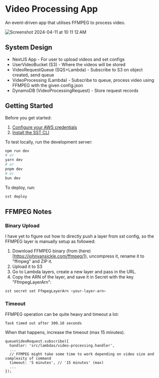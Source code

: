 # Video Processing App

An event-driven app that utilises FFMPEG to process video.

![Screenshot 2024-04-11 at 10 11 12 AM](https://github.com/zhifez/video-processing-app-sst/assets/33366655/5c06c798-4eeb-45ed-b1c7-4abdda685274)


## System Design

- NextJS App - For user to upload videos and set configs
- UserVideoBucket (S3) - Where the videos will be stored
- VideoRequestQueue (SQS+Lambda) - Subscribe to S3 on object created, send queue
- VideoProcessing (Lambda) - Subscribe to queue, process video using FFMPEG with the given config.json
- DynamoDB (VideoProcessingRequest) - Store request records

## Getting Started

Before you get started:

1. [Configure your AWS credentials](https://docs.sst.dev/advanced/iam-credentials#loading-from-a-file)
2. [Install the SST CLI](https://ion.sst.dev/docs/reference/cli)

To test locally, run the development server:

```bash
npm run dev
# or
yarn dev
# or
pnpm dev
# or
bun dev
```

To deploy, run:

```bash
sst deploy
```

## FFMPEG Notes

### Binary Upload

I have yet to figure out how to directly push a layer from sst config, so the FFMPEG layer is manually setup as followed:
1. Download FFMPEG binary (from (here)[https://johnvansickle.com/ffmpeg/]), uncompress it, rename it to "ffmpeg" and ZIP it.
2. Upload it to S3
3. Go to Lambda layers, create a new layer and pass in the URL.
4. Copy the ARN of the layer, and save it in Secret with the key "FfmpegLayerArn":
```bash
sst secret set FfmpegLayerArn <your-layer-arn>
```

### Timeout

FFMPEG operation can be quite heavy and timeout a lot:

```
Task timed out after 300.10 seconds
```

When that happens, increase the timeout (max 15 minutes).

```
queueVideoRequest.subscribe({
  handler: 'src/lambdas/video-processing.handler',
  ...
  // FFMPEG might take some time to work depending on video size and complexity of command
  timeout: '5 minutes', // '15 minutes' (max)
  ...
});
```
